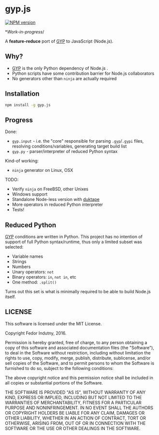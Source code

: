 # gyp.js
[![NPM version](https://badge.fury.io/js/gyp.js.svg)](http://badge.fury.io/js/gyp.js)

**Work-in-progress*/

A **feature-reduce** port of [GYP][0] to JavaScript (Node.js).

## Why?

* [GYP][0] is the only Python dependency of Node.js .
* Python scripts have some contribution barrier for Node.js collaborators
* No generators other than `ninja` are actually required

## Installation

```bash
npm install -g gyp.js
```

## Progress

Done:

* `gyp.input` - i.e. the "core" responsible for parsing `.gyp`/`.gypi` files,
  resolving conditions/variables, generating target build list
* `gyp.py` - parser/interpreter of reduced Python syntax

Kind-of working:

* `ninja` generator on Linux, OSX

TODO:

* Verify `ninja` on FreeBSD, other Unixes
* Windows support
* Standalone Node-less version with [duktape][1]
* More operators in reduced Python interpreter
* Tests!

## Reduced Python

[GYP][0] conditions are written in Python. This project has no intention of
support of full Python syntax/runtime, thus only a limited subset was selected:

* Variable names
* Strings
* Numbers
* Unary operators: `not`
* Binary operators: `in`, `not in`, etc
* One method: `.split()`

Turns out this set is what is minimally required to be able to build Node.js
itself.

## LICENSE

This software is licensed under the MIT License.

Copyright Fedor Indutny, 2016.

Permission is hereby granted, free of charge, to any person obtaining a
copy of this software and associated documentation files (the
"Software"), to deal in the Software without restriction, including
without limitation the rights to use, copy, modify, merge, publish,
distribute, sublicense, and/or sell copies of the Software, and to permit
persons to whom the Software is furnished to do so, subject to the
following conditions:

The above copyright notice and this permission notice shall be included
in all copies or substantial portions of the Software.

THE SOFTWARE IS PROVIDED "AS IS", WITHOUT WARRANTY OF ANY KIND, EXPRESS
OR IMPLIED, INCLUDING BUT NOT LIMITED TO THE WARRANTIES OF
MERCHANTABILITY, FITNESS FOR A PARTICULAR PURPOSE AND NONINFRINGEMENT. IN
NO EVENT SHALL THE AUTHORS OR COPYRIGHT HOLDERS BE LIABLE FOR ANY CLAIM,
DAMAGES OR OTHER LIABILITY, WHETHER IN AN ACTION OF CONTRACT, TORT OR
OTHERWISE, ARISING FROM, OUT OF OR IN CONNECTION WITH THE SOFTWARE OR THE
USE OR OTHER DEALINGS IN THE SOFTWARE.

[0]: https://gyp.gsrc.io/
[1]: https://github.com/svaarala/duktape
